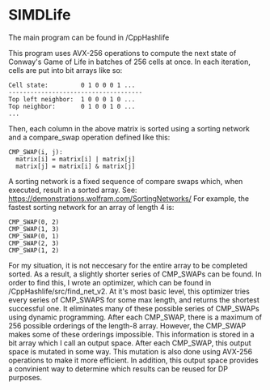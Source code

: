 # SIMDLife

The main program can be found in /CppHashlife

This program uses AVX-256 operations to compute the next state of Conway's Game of Life in batches of 256 cells at once. 
In each iteration, cells are put into bit arrays like so:

```
Cell state:         0 1 0 0 0 1 ...
-------------------------------------
Top left neighbor:  1 0 0 0 1 0 ...
Top neighbor:       0 1 0 0 1 0 ...
...
```

Then, each column in the above matrix is sorted using a sorting network and a compare_swap operation defined like this:
```
CMP_SWAP(i, j):
  matrix[i] = matrix[i] | matrix[j]
  matrix[j] = matrix[i] & matrix[j]
```
  
A sorting network is a fixed sequence of compare swaps which, when executed, result in a sorted array. See: https://demonstrations.wolfram.com/SortingNetworks/
For example, the fastest sorting network for an array of length 4 is:
```
CMP_SWAP(0, 2)
CMP_SWAP(1, 3)
CMP_SWAP(0, 1)
CMP_SWAP(2, 3)
CMP_SWAP(1, 2)
```

For my situation, it is not neccesary for the entire array to be completed sorted. As a result, a slightly shorter series of CMP_SWAPs can be found.
In order to find this, I wrote an optimizer, which can be found in /CppHashlife/src/find_net_v2. At it's most basic level, this optimizer tries every series of CMP_SWAPS for some max length, and returns the shortest successful one.
It eliminates many of these possible series of CMP_SWAPs using dynamic programming. After each CMP_SWAP, there is a maximum of 256 possible orderings of the length-8 array.
However, the CMP_SWAP makes some of these orderings impossible. This information is stored in a bit array which I call an output space. After each CMP_SWAP, this output space is mutated in some way.
This mutation is also done using AVX-256 operations to make it more efficient. In addition, this output space provides a convinient way to determine which results can be reused for DP purposes.
